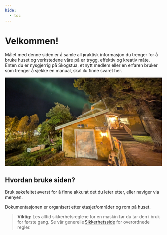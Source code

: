 ```yaml
---
hide:
  - toc
---
```


# Velkommen!

Målet med denne siden er å samle all praktisk informasjon du trenger for å bruke huset og verkstedene våre på en trygg, effektiv og kreativ måte. Enten du er nysgjerrig på Skogstua, et nytt medlem eller en erfaren bruker som trenger å sjekke en manual, skal du finne svaret her. 

![Nordlys over Skogstua](skogstua_natt.jpg "Skogstua fellesverksted")

## Hvordan bruke siden?
Bruk søkefeltet øverst for å finne akkurat det du leter etter, eller naviger via menyen.

Dokumentasjonen er organisert etter etasjer/områder og rom på huset. 

> **Viktig:** Les alltid sikkerhetsreglene for en maskin før du tar den i bruk for første gang. Se vår generelle [Sikkerhetsside](sikkerhet.md) for overordnede regler.






